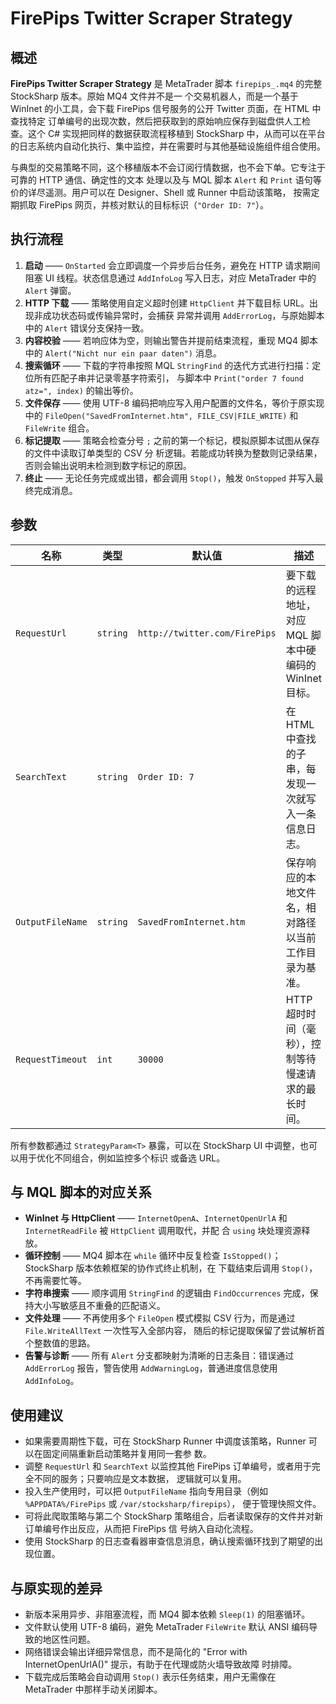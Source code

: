 # FirePips Twitter Scraper Strategy

## 概述
**FirePips Twitter Scraper Strategy** 是 MetaTrader 脚本 `firepips_.mq4` 的完整 StockSharp 版本。原始 MQ4 文件并不是一
个交易机器人，而是一个基于 WinInet 的小工具，会下载 FirePips 信号服务的公开 Twitter 页面，在 HTML 中查找特定
订单编号的出现次数，然后把获取到的原始响应保存到磁盘供人工检查。这个 C# 实现把同样的数据获取流程移植到
StockSharp 中，从而可以在平台的日志系统内自动化执行、集中监控，并在需要时与其他基础设施组件组合使用。

与典型的交易策略不同，这个移植版本不会订阅行情数据，也不会下单。它专注于可靠的 HTTP 通信、确定性的文本
处理以及与 MQL 脚本 `Alert` 和 `Print` 语句等价的详尽遥测。用户可以在 Designer、Shell 或 Runner 中启动该策略，
按需定期抓取 FirePips 网页，并核对默认的目标标识（`"Order ID: 7"`）。

## 执行流程
1. **启动** —— `OnStarted` 会立即调度一个异步后台任务，避免在 HTTP 请求期间阻塞 UI 线程。状态信息通过
   `AddInfoLog` 写入日志，对应 MetaTrader 中的 `Alert` 弹窗。
2. **HTTP 下载** —— 策略使用自定义超时创建 `HttpClient` 并下载目标 URL。出现非成功状态码或传输异常时，会捕获
   异常并调用 `AddErrorLog`，与原始脚本中的 `Alert` 错误分支保持一致。
3. **内容校验** —— 若响应体为空，则输出警告并提前结束流程，重现 MQ4 脚本中的 `Alert("Nicht nur ein paar daten")`
   消息。
4. **搜索循环** —— 下载的字符串按照 MQL `StringFind` 的迭代方式进行扫描：定位所有匹配子串并记录零基字符索引，
   与脚本中 `Print("order 7 found atz=", index)` 的输出等价。
5. **文件保存** —— 使用 UTF-8 编码把响应写入用户配置的文件名，等价于原实现中的
   `FileOpen("SavedFromInternet.htm", FILE_CSV|FILE_WRITE)` 和 `FileWrite` 组合。
6. **标记提取** —— 策略会检查分号 `;` 之前的第一个标记，模拟原脚本试图从保存的文件中读取订单类型的 CSV 分
   析逻辑。若能成功转换为整数则记录结果，否则会输出说明未检测到数字标记的原因。
7. **终止** —— 无论任务完成或出错，都会调用 `Stop()`，触发 `OnStopped` 并写入最终完成消息。

## 参数
| 名称 | 类型 | 默认值 | 描述 |
| --- | --- | --- | --- |
| `RequestUrl` | `string` | `http://twitter.com/FirePips` | 要下载的远程地址，对应 MQL 脚本中硬编码的 WinInet 目标。 |
| `SearchText` | `string` | `Order ID: 7` | 在 HTML 中查找的子串，每发现一次就写入一条信息日志。 |
| `OutputFileName` | `string` | `SavedFromInternet.htm` | 保存响应的本地文件名，相对路径以当前工作目录为基准。 |
| `RequestTimeout` | `int` | `30000` | HTTP 超时时间（毫秒），控制等待慢速请求的最长时间。 |

所有参数都通过 `StrategyParam<T>` 暴露，可以在 StockSharp UI 中调整，也可以用于优化不同组合，例如监控多个标识
或备选 URL。

## 与 MQL 脚本的对应关系
- **WinInet 与 HttpClient** —— `InternetOpenA`、`InternetOpenUrlA` 和 `InternetReadFile` 被 `HttpClient` 调用取代，并配
  合 `using` 块处理资源释放。
- **循环控制** —— MQ4 脚本在 `while` 循环中反复检查 `IsStopped()`；StockSharp 版本依赖框架的协作式终止机制，在
  下载结束后调用 `Stop()`，不再需要忙等。
- **字符串搜索** —— 顺序调用 `StringFind` 的逻辑由 `FindOccurrences` 完成，保持大小写敏感且不重叠的匹配语义。
- **文件处理** —— 不再使用多个 `FileOpen` 模式模拟 CSV 行为，而是通过 `File.WriteAllText` 一次性写入全部内容，
  随后的标记提取保留了尝试解析首个整数值的思路。
- **告警与诊断** —— 所有 `Alert` 分支都映射为清晰的日志条目：错误通过 `AddErrorLog` 报告，警告使用
  `AddWarningLog`，普通进度信息使用 `AddInfoLog`。

## 使用建议
- 如果需要周期性下载，可在 StockSharp Runner 中调度该策略，Runner 可以在固定间隔重新启动策略并复用同一套参
  数。
- 调整 `RequestUrl` 和 `SearchText` 以监控其他 FirePips 订单编号，或者用于完全不同的服务；只要响应是文本数据，
  逻辑就可以复用。
- 投入生产使用时，可以把 `OutputFileName` 指向专用目录（例如 `%APPDATA%/FirePips` 或 `/var/stocksharp/firepips`），
  便于管理快照文件。
- 可将此爬取策略与第二个 StockSharp 策略组合，后者读取保存的文件并对新订单编号作出反应，从而把 FirePips 信
  号纳入自动化流程。
- 使用 StockSharp 的日志查看器审查信息消息，确认搜索循环找到了期望的出现位置。

## 与原实现的差异
- 新版本采用异步、非阻塞流程，而 MQ4 脚本依赖 `Sleep(1)` 的阻塞循环。
- 文件默认使用 UTF-8 编码，避免 MetaTrader `FileWrite` 默认 ANSI 编码导致的地区性问题。
- 网络错误会输出详细异常信息，而不是简化的 "Error with InternetOpenUrlA()" 提示，有助于在代理或防火墙导致故障
  时排障。
- 下载完成后策略会自动调用 `Stop()` 表示任务结束，用户无需像在 MetaTrader 中那样手动关闭脚本。
